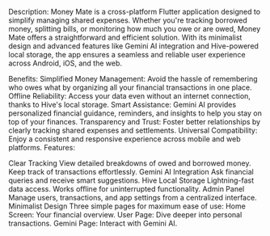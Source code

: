 Description:
Money Mate is a cross-platform Flutter application designed to simplify managing shared expenses. Whether you're tracking borrowed money, splitting bills, or monitoring how much you owe or are owed, Money Mate offers a straightforward and efficient solution. With its minimalist design and advanced features like Gemini AI integration and Hive-powered local storage, the app ensures a seamless and reliable user experience across Android, iOS, and the web.

Benefits:
Simplified Money Management: Avoid the hassle of remembering who owes what by organizing all your financial transactions in one place.
Offline Reliability: Access your data even without an internet connection, thanks to Hive's local storage.
Smart Assistance: Gemini AI provides personalized financial guidance, reminders, and insights to help you stay on top of your finances.
Transparency and Trust: Foster better relationships by clearly tracking shared expenses and settlements.
Universal Compatibility: Enjoy a consistent and responsive experience across mobile and web platforms.
Features:

Clear Tracking
View detailed breakdowns of owed and borrowed money.
Keep track of transactions effortlessly.
Gemini AI Integration
Ask financial queries and receive smart suggestions.
Hive Local Storage
Lightning-fast data access.
Works offline for uninterrupted functionality.
Admin Panel
Manage users, transactions, and app settings from a centralized interface.
Minimalist Design
Three simple pages for maximum ease of use:
Home Screen: Your financial overview.
User Page: Dive deeper into personal transactions.
Gemini Page: Interact with Gemini AI.
